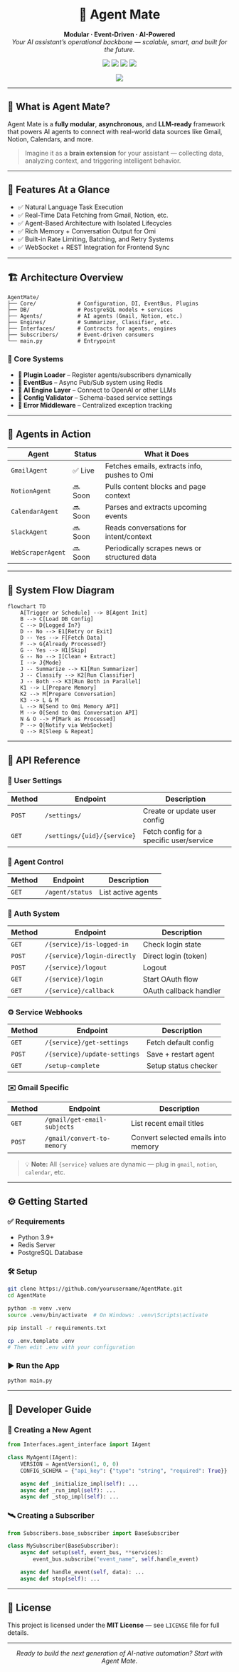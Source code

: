 <h1 align="center">🧠 Agent Mate</h1>
<p align="center">
  <b>Modular · Event-Driven · AI-Powered</b><br/>
  <i>Your AI assistant’s operational backbone — scalable, smart, and built for the future.</i>
</p>

<p align="center">
  <img src="https://img.shields.io/badge/Built%20With-FastAPI-blue?style=flat-square" />
  <img src="https://img.shields.io/badge/AI%20Engine-OpenAI-green?style=flat-square" />
  <img src="https://img.shields.io/badge/Database-PostgreSQL-lightblue?style=flat-square" />
  <img src="https://img.shields.io/badge/Event%20System-Redis-orange?style=flat-square" />
</p>
<p align="center">
  <img src="https://img.shields.io/badge/Just%20For-OMI-white?style=flat-square" />
</p>

---

## 🚀 What is Agent Mate?

Agent Mate is a **fully modular**, **asynchronous**, and **LLM-ready** framework that powers AI agents to connect with real-world data sources like Gmail, Notion, Calendars, and more.

> Imagine it as a **brain extension** for your assistant — collecting data, analyzing context, and triggering intelligent behavior.

---

## 🧩 Features At a Glance

- ✅ Natural Language Task Execution  
- ✅ Real-Time Data Fetching from Gmail, Notion, etc.  
- ✅ Agent-Based Architecture with Isolated Lifecycles  
- ✅ Rich Memory + Conversation Output for Omi  
- ✅ Built-in Rate Limiting, Batching, and Retry Systems  
- ✅ WebSocket + REST Integration for Frontend Sync

---

## 🏗️ Architecture Overview

```
AgentMate/
├── Core/             # Configuration, DI, EventBus, Plugins
├── DB/               # PostgreSQL models + services
├── Agents/           # AI agents (Gmail, Notion, etc.)
├── Engines/          # Summarizer, Classifier, etc.
├── Interfaces/       # Contracts for agents, engines
├── Subscribers/      # Event-driven consumers
└── main.py           # Entrypoint
```

### 🔧 Core Systems

- **🧩 Plugin Loader** – Register agents/subscribers dynamically  
- **🔁 EventBus** – Async Pub/Sub system using Redis  
- **🧠 AI Engine Layer** – Connect to OpenAI or other LLMs  
- **🧪 Config Validator** – Schema-based service settings  
- **🛑 Error Middleware** – Centralized exception tracking

---

## 🦾 Agents in Action

| Agent             | Status | What it Does                                 |
|------------------|--------|-----------------------------------------------|
| `GmailAgent`      | ✅ Live  | Fetches emails, extracts info, pushes to Omi |
| `NotionAgent`     | 🔜 Soon | Pulls content blocks and page context        |
| `CalendarAgent`   | 🔜 Soon | Parses and extracts upcoming events          |
| `SlackAgent`      | 🔜 Soon | Reads conversations for intent/context       |
| `WebScraperAgent` | 🔜 Soon | Periodically scrapes news or structured data |

---

## 🔄 System Flow Diagram

```mermaid
flowchart TD
    A[Trigger or Schedule] --> B[Agent Init]
    B --> C[Load DB Config]
    C --> D{Logged In?}
    D -- No --> E1[Retry or Exit]
    D -- Yes --> F[Fetch Data]
    F --> G{Already Processed?}
    G -- Yes --> H1[Skip]
    G -- No --> I[Clean + Extract]
    I --> J{Mode}
    J -- Summarize --> K1[Run Summarizer]
    J -- Classify --> K2[Run Classifier]
    J -- Both --> K3[Run Both in Parallel]
    K1 --> L[Prepare Memory]
    K2 --> M[Prepare Conversation]
    K3 --> L & M
    L --> N[Send to Omi Memory API]
    M --> O[Send to Omi Conversation API]
    N & O --> P[Mark as Processed]
    P --> Q[Notify via WebSocket]
    Q --> R[Sleep & Repeat]
```

---

## 📡 API Reference

### 📁 User Settings

| Method | Endpoint | Description |
|--------|----------|-------------|
| `POST` | `/settings/` | Create or update user config |
| `GET`  | `/settings/{uid}/{service}` | Fetch config for a specific user/service |

### 🤖 Agent Control

| Method | Endpoint | Description |
|--------|----------|-------------|
| `GET` | `/agent/status` | List active agents |

### 🔐 Auth System

| Method | Endpoint | Description |
|--------|----------|-------------|
| `GET`  | `/{service}/is-logged-in` | Check login state |
| `POST` | `/{service}/login-directly` | Direct login (token) |
| `POST` | `/{service}/logout` | Logout |
| `GET`  | `/{service}/login` | Start OAuth flow |
| `GET`  | `/{service}/callback` | OAuth callback handler |

### ⚙️ Service Webhooks

| Method | Endpoint | Description |
|--------|----------|-------------|
| `GET`  | `/{service}/get-settings` | Fetch default config |
| `POST` | `/{service}/update-settings` | Save + restart agent |
| `GET`  | `/setup-complete` | Setup status checker |

### ✉️ Gmail Specific

| Method | Endpoint | Description |
|--------|----------|-------------|
| `GET`  | `/gmail/get-email-subjects` | List recent email titles |
| `POST` | `/gmail/convert-to-memory` | Convert selected emails into memory |

> 💡 **Note:** All `{service}` values are dynamic — plug in `gmail`, `notion`, `calendar`, etc.

---

## ⚙️ Getting Started

### ✅ Requirements

- Python 3.9+
- Redis Server
- PostgreSQL Database

### 🛠️ Setup

```bash
git clone https://github.com/yourusername/AgentMate.git
cd AgentMate

python -m venv .venv
source .venv/bin/activate  # On Windows: .venv\Scripts\activate

pip install -r requirements.txt

cp .env.template .env
# Then edit .env with your configuration
```

### ▶️ Run the App

```bash
python main.py
```

---

## 🧪 Developer Guide

### 🔨 Creating a New Agent

```python
from Interfaces.agent_interface import IAgent

class MyAgent(IAgent):
    VERSION = AgentVersion(1, 0, 0)
    CONFIG_SCHEMA = {"api_key": {"type": "string", "required": True}}

    async def _initialize_impl(self): ...
    async def _run_impl(self): ...
    async def _stop_impl(self): ...
```

### 🛰️ Creating a Subscriber

```python
from Subscribers.base_subscriber import BaseSubscriber

class MySubscriber(BaseSubscriber):
    async def setup(self, event_bus, **services):
        event_bus.subscribe("event_name", self.handle_event)

    async def handle_event(self, data): ...
    async def stop(self): ...
```

---

## 📄 License

This project is licensed under the **MIT License** — see `LICENSE` file for full details.

---

<p align="center">
  <i>Ready to build the next generation of AI-native automation? Start with Agent Mate.</i>
</p>
